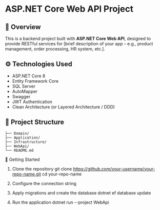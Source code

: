 # ASP.NET Core Web API Project

## 📌 Overview

This is a backend project built with **ASP.NET Core Web API**, designed to provide RESTful services for [brief description of your app – e.g., product management, order processing, HR system, etc.].

## ⚙️ Technologies Used

-   ASP.NET Core 8
-   Entity Framework Core
-   SQL Server
-   AutoMapper
-   Swagger
-   JWT Authentication
-   Clean Architecture (or Layered Architecture / DDD)

## 📁 Project Structure

```plaintext
├── Domain/
├── Application/
├── Infrastructure/
├── WebApi/
└── README.md
```

🚀 Getting Started

1. Clone the repository
   git clone https://github.com/your-username/your-repo-name.git
   cd your-repo-name

2. Configure the connection string

3. Apply migrations and create the database
   dotnet ef database update

4. Run the application
   dotnet run --project WebApi
